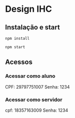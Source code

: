 # Design IHC

## Instalação e start
```
npm install
```

```
npm start
```

## Acessos

### Acessar como aluno
CPF: 29797751007
Senha: 1234

### Acessar como servidor
cpf: 18357163009
Senha: 1234
